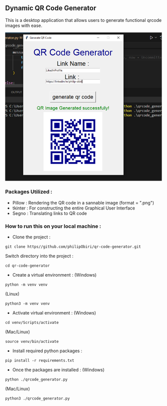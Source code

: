 ## Dynamic QR Code Generator 

This is a desktop application that allows users to generate functional qrcode images  with ease.

<img src="./demo.png" width="900px">

### Packages Utilized :
- Pillow : Rendering the QR code in a sannable image (format = ".png")
- tkinter : For constructing the entire Graphical User Interface
- Segno :  Translating links to QR code 


### How to run this on your local machine : 
- Clone the project :
```
git clone https//github.com/philipObiri/qr-code-generator.git
```

Switch directory into the project :
```
cd qr-code-generator
```

- Create a virtual environment :
(Windows)
```
python -m venv venv 
```
(Linux)
```
python3 -m venv venv 
```


- Activate virtual environment :
(Windows)
```
cd venv/Scripts/activate
```

(Mac/Linux)
```
source venv/bin/activate
```

- Install required python  packages :
```
pip install -r requirements.txt
```

- Once the packages are installed :
(Windows)
```
python ./qrcode_generator.py
```
(Mac/Linux)
```
python3 ./qrcode_generator.py
```